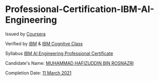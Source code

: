 # Professional-Certification-IBM-AI-Engineering
<p>Issued by <a href="https://www.coursera.org/" rel="nofollow">Coursera</a><p>
<p>Verified by <a href="https://www.ibm.com/training/" rel="nofollow">IBM</a> & <a href="https://cognitiveclass.ai/" rel="nfollow">IBM Cognitve Class</a><p>
<p>Syllabus <a href="https://www.coursera.org/professional-certificates/ai-engineer" rel="nofollow">IBM AI Engineering Professional Certificate</a><p>
<div class="text-blue">
  Candidate's Name: <a href="#" class="text-inherit">MUHAMMAD HAFIZUDDIN BIN ROSNAZRI</a>
</div><p>
<div class="text-blue">
  Completion Date: <a href="#" class="text-inherit">11 March 2021</a>
</div>
